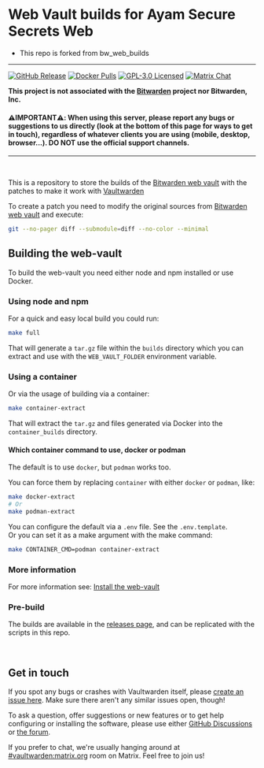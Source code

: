 # Web Vault builds for Ayam Secure Secrets Web

- This repo is forked from bw_web_builds

---

[![GitHub Release](https://img.shields.io/github/release/dani-garcia/bw_web_builds.svg)](https://github.com/dani-garcia/bw_web_builds/releases/latest)
[![Docker Pulls](https://img.shields.io/docker/pulls/vaultwarden/web-vault.svg)](https://hub.docker.com/r/vaultwarden/web-vault)
[![GPL-3.0 Licensed](https://img.shields.io/github/license/dani-garcia/bw_web_builds.svg)](https://github.com/dani-garcia/bw_web_builds/blob/master/LICENSE.txt)
[![Matrix Chat](https://img.shields.io/matrix/vaultwarden:matrix.org.svg?logo=matrix)](https://matrix.to/#/#vaultwarden:matrix.org)

**This project is not associated with the [Bitwarden](https://bitwarden.com/) project nor Bitwarden, Inc.**

#### ⚠️**IMPORTANT**⚠️: When using this server, please report any bugs or suggestions to us directly (look at the bottom of this page for ways to get in touch), regardless of whatever clients you are using (mobile, desktop, browser...). DO NOT use the official support channels.

---

<br>

This is a repository to store the builds of the [Bitwarden web vault](https://github.com/bitwarden/clients/tree/main/apps/web) with the patches to make it work with [Vaultwarden](https://github.com/dani-garcia/vaultwarden)

To create a patch you need to modify the original sources from [Bitwarden web vault](https://github.com/bitwarden/clients/tree/main/apps/web) and execute:

```bash
git --no-pager diff --submodule=diff --no-color --minimal
```

## Building the web-vault

To build the web-vault you need either node and npm installed or use Docker.

### Using node and npm

For a quick and easy local build you could run:

```bash
make full
```

That will generate a `tar.gz` file within the `builds` directory which you can extract and use with the `WEB_VAULT_FOLDER` environment variable.

### Using a container

Or via the usage of building via a container:

```bash
make container-extract
```

That will extract the `tar.gz` and files generated via Docker into the `container_builds` directory.

#### Which container command to use, docker or podman

The default is to use `docker`, but `podman` works too.

You can force them by replacing `container` with either `docker` or `podman`, like:

```bash
make docker-extract
# Or
make podman-extract
```

You can configure the default via a `.env` file. See the `.env.template`.<br>
Or you can set it as a make argument with the make command:

```bash
make CONTAINER_CMD=podman container-extract
```

### More information

For more information see: [Install the web-vault](https://github.com/dani-garcia/vaultwarden/wiki/Building-binary#install-the-web-vault)

### Pre-build

The builds are available in the [releases page](https://github.com/dani-garcia/bw_web_builds/releases), and can be replicated with the scripts in this repo.

<br>

## Get in touch

If you spot any bugs or crashes with Vaultwarden itself, please [create an issue here](https://github.com/dani-garcia/vaultwarden/issues/). Make sure there aren't any similar issues open, though!

To ask a question, offer suggestions or new features or to get help configuring or installing the software, please use either [GitHub Discussions](https://github.com/dani-garcia/vaultwarden/discussions) or [the forum](https://vaultwarden.discourse.group/).

If you prefer to chat, we're usually hanging around at [#vaultwarden:matrix.org](https://matrix.to/#/#vaultwarden:matrix.org) room on Matrix. Feel free to join us!
